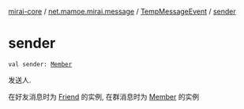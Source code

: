 [mirai-core](../../index.md) / [net.mamoe.mirai.message](../index.md) / [TempMessageEvent](index.md) / [sender](./sender.md)

# sender

`val sender: `[`Member`](../../net.mamoe.mirai.contact/-member/index.md)

发送人.

在好友消息时为 [Friend](../../net.mamoe.mirai.contact/-friend/index.md) 的实例, 在群消息时为 [Member](../../net.mamoe.mirai.contact/-member/index.md) 的实例

